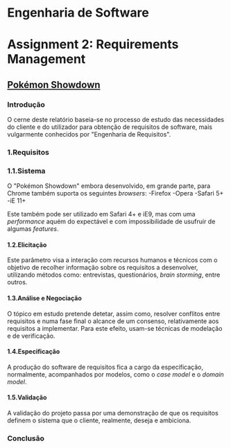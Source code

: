 
# **Engenharia de Software**
# Assignment 2: Requirements Management

## [Pokémon Showdown](https://www.pokemonshowdown.com)

### Introdução
O cerne deste relatório baseia-se no processo de estudo das necessidades do cliente e do utilizador para obtenção de requisitos de software, mais vulgarmente conhecidos por "Engenharia de Requisitos".

### 1.Requisitos

### 1.1.Sistema

O "Pokémon Showdown" embora desenvolvido, em grande parte, para Chrome também suporta os seguintes *browsers*:
-Firefox
-Opera
-Safari 5+
-iE 11+
    
Este também pode ser utilizado em Safari 4+ e iE9, mas com uma *performance* aquém do expectável e com impossibilidade de usufruir de algumas *features*.

#### 1.2.Elicitação
Este parâmetro visa a interação com recursos humanos e técnicos com o objetivo de recolher informação sobre os requisitos a desenvolver, utilizando métodos como: entrevistas, questionários, *brain storming*, entre outros.

#### 1.3.Análise e Negociação
O tópico em estudo pretende detetar, assim como, resolver conflitos entre requisitos e numa fase final o alcance de um consenso, relativamente aos requisitos a implementar. Para este efeito, usam-se técnicas de modelação e de verificação.

#### 1.4.Especificação
A produção do software de requisitos fica a cargo da especificação, normalmente, acompanhados por modelos, como o *case model* e o *domain model*.

#### 1.5.Validação
A validação do projeto passa por uma demonstração de que os requisitos definem o sistema que o cliente, realmente, deseja e ambiciona.


### Conclusão
